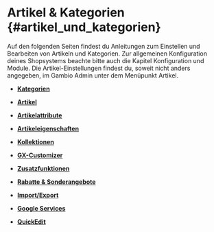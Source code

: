 # Artikel & Kategorien {#artikel_und_kategorien}

Auf den folgenden Seiten findest du Anleitungen zum Einstellen und Bearbeiten von Artikeln und Kategorien. Zur allgemeinen Konfiguration deines Shopsystems beachte bitte auch die Kapitel Konfiguration und Module. Die Artikel-Einstellungen findest du, soweit nicht anders angegeben, im Gambio Admin unter dem Menüpunkt Artikel.

-   **[Kategorien](8_1_Kategorien.md)**  

-   **[Artikel](8_2_Artikel.md)**  

-   **[Artikelattribute](8_3_Artikelattribute.md)**  

-   **[Artikeleigenschaften](8_4_Artikeleigenschaften_.md)**  

-   **[Kollektionen](8_5_Kollektionen.md)**  

-   **[GX-Customizer](8_5_GX_Customizer.md)**  

-   **[Zusatzfunktionen](8_6_Zusatzfunktionen.md)**  

-   **[Rabatte & Sonderangebote](8_7_Rabatte_UND_Sonderangebote.md)**  

-   **[Import/Export](8_8_Import_Export.md)**  

-   **[Google Services](8_9_GoogleServices.md)**  

-   **[QuickEdit](8_10_QuickEdit.md)**  


